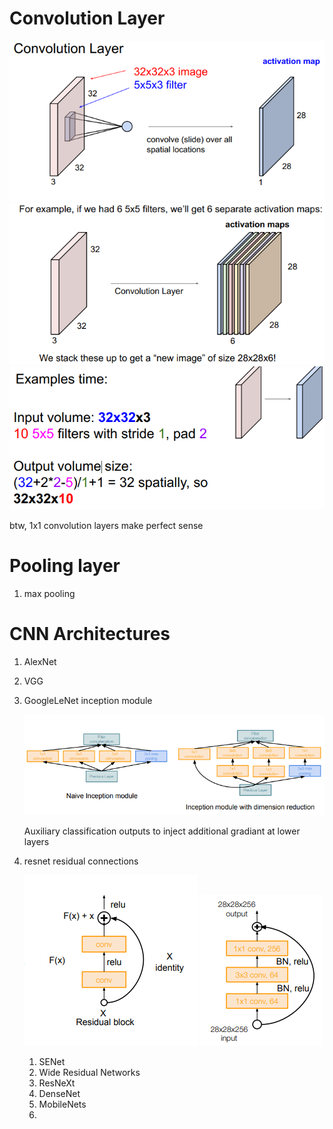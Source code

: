# Convolution Layer
![](img/convlayer1.PNG)
![](img/convlayer2.PNG)
![](img/convpad.PNG)

btw, 1x1 convolution layers make perfect sense

# Pooling layer
1. max pooling

# CNN Architectures

1. AlexNet
2. VGG
3. GoogleLeNet
   inception module
   
   ![](img/inceptionmodule.PNG)

   Auxiliary classification outputs to inject additional gradiant at lower layers
4. resnet
   residual connections

   ![](img/residual.PNG)
   ![](img/residual1.PNG)

   1. SENet
   2. Wide Residual Networks
   3. ResNeXt
   4. DenseNet
   5. MobileNets
   6. 